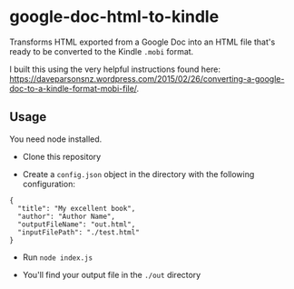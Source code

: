 # google-doc-html-to-kindle

Transforms HTML exported from a Google Doc into an HTML file that's ready to be converted to the Kindle `.mobi` format.

I built this using the very helpful instructions found here: https://daveparsonsnz.wordpress.com/2015/02/26/converting-a-google-doc-to-a-kindle-format-mobi-file/.

## Usage

You need node installed.

- Clone this repository

- Create a `config.json` object in the directory with the following configuration:

```
{
  "title": "My excellent book",
  "author": "Author Name",
  "outputFileName": "out.html",
  "inputFilePath": "./test.html"
}
```

- Run `node index.js`

- You'll find your output file in the `./out` directory
